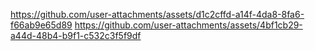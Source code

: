 https://github.com/user-attachments/assets/d1c2cffd-a14f-4da8-8fa6-f66ab9e65d89
https://github.com/user-attachments/assets/4bf1cb29-a44d-48b4-b9f1-c532c3f5f9df
